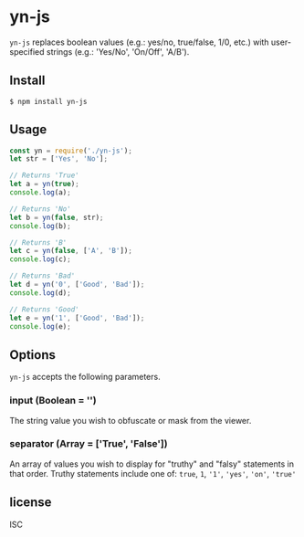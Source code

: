 # yn-js

`yn-js` replaces boolean values (e.g.: yes/no, true/false, 1/0, etc.) with user-specified strings (e.g.: 'Yes/No', 'On/Off', 'A/B').

## Install

```
$ npm install yn-js
```


## Usage

```js
const yn = require('./yn-js');
let str = ['Yes', 'No'];

// Returns 'True'
let a = yn(true);
console.log(a);

// Returns 'No'
let b = yn(false, str);
console.log(b);

// Returns 'B'
let c = yn(false, ['A', 'B']);
console.log(c);

// Returns 'Bad'
let d = yn('0', ['Good', 'Bad']);
console.log(d);

// Returns 'Good'
let e = yn('1', ['Good', 'Bad']);
console.log(e);

```

## Options

`yn-js` accepts the following parameters.

### input (Boolean = '')
The string value you wish to obfuscate or mask from the viewer.

### separator (Array = ['True', 'False'])
An array of values you wish to display for "truthy" and "falsy" statements in that order. Truthy statements include one of: `true`, `1`, `'1'`, `'yes'`, `'on'`, `'true'`

## license

ISC
